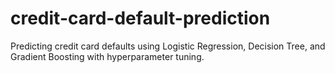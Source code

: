 # credit-card-default-prediction
Predicting credit card defaults using Logistic Regression, Decision Tree, and Gradient Boosting with hyperparameter tuning.
